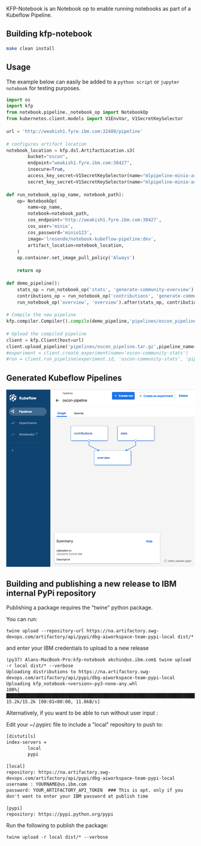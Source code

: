 
KFP-Notebook is an Notebook op to enable running notebooks as part of a Kubeflow Pipeline.
 

## Building kfp-notebook

```bash
make clean install
```

## Usage

The example below can easily be added to a `python script` or `jupyter notebook` for testing purposes.

```python
import os
import kfp
from notebook.pipeline._notebook_op import NotebookOp
from kubernetes.client.models import V1EnvVar, V1SecretKeySelector

url = 'http://weakish1.fyre.ibm.com:32488/pipeline'

# configures artifact location
notebook_location = kfp.dsl.ArtifactLocation.s3(
        bucket="oscon",
        endpoint="weakish1.fyre.ibm.com:30427",
        insecure=True,
        access_key_secret=V1SecretKeySelector(name="mlpipeline-minio-artifact", key="accesskey"),
        secret_key_secret=V1SecretKeySelector(name="mlpipeline-minio-artifact", key="secretkey"))

def run_notebook_op(op_name, notebook_path):    
    op= NotebookOp(
        name=op_name,
        notebook=notebook_path,
        cos_endpoint='http://weakish1.fyre.ibm.com:30427',
        cos_user='minio',
        cos_password='minio123',
        image='lresende/notebook-kubeflow-pipeline:dev',
        artifact_location=notebook_location,
    )
    op.container.set_image_pull_policy('Always')
    
    return op
    
def demo_pipeline():
    stats_op = run_notebook_op('stats', 'generate-community-overview')
    contributions_op = run_notebook_op('contributions', 'generate-community-contributions')
    run_notebook_op('overview', 'overview').after(stats_op, contributions_op)
    
# Compile the new pipeline
kfp.compiler.Compiler().compile(demo_pipeline,'pipelines/oscon_pipeline.tar.gz')

# Upload the compiled pipeline
client = kfp.Client(host=url)
client.upload_pipeline('pipelines/oscon_pipeline.tar.gz',pipeline_name='oscon-pipeline')
#experiment = client.create_experiment(name='oscon-community-stats')
#run = client.run_pipeline(experiment.id, 'oscon-community-stats', 'pipelines/community_pipeline.tar.gz')

```

## Generated Kubeflow Pipelines

![Kubeflow Pipeline Example](docs/source/images/kfp-pipeline-example.png)

## Building and publishing a new release to IBM internal PyPi repository
Publishing a package requires the "twine" python package.

You can run: 
``` 
twine upload --repository-url https://na.artifactory.swg-devops.com/artifactory/api/pypi/dbg-aiworkspace-team-pypi-local dist/* 
``` 
and enter your IBM credentials to upload to a new release

```
(py37) Alans-MacBook-Pro:kfp-notebook akchin@us.ibm.com$ twine upload -r local dist/* --verbose
Uploading distributions to https://na.artifactory.swg-devops.com/artifactory/api/pypi/dbg-aiworkspace-team-pypi-local
Uploading kfp_notebook-<version>-py3-none-any.whl
100%|█████████████████████████████████████████████████████████████████████████████████████████████████████████████████████████████████████████████████████████████| 15.2k/15.2k [00:01<00:00, 11.0kB/s]
```

Alternatively, if you want to be able to run without user input :

Edit your ~/.pypirc file to include a "local" repository to push to: 
```
[distutils]
index-servers =
        local
        pypi
        
[local]
repository: https://na.artifactory.swg-devops.com/artifactory/api/pypi/dbg-aiworkspace-team-pypi-local
username : YOURNAME@us.ibm.com
password: YOUR_ARTIFACTORY_API_TOKEN  ### This is opt. only if you don't want to enter your IBM password at publish time

[pypi]
repository: https://pypi.python.org/pypi
```
Run the following to publish the package: 
```
twine upload -r local dist/* --verbose
```

